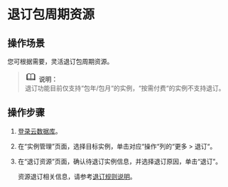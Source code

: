 # 退订包周期资源<a name="rds_05_0056"></a>

## 操作场景<a name="section36712096194014"></a>

您可根据需要，灵活退订包周期资源。

>![](public_sys-resources/icon-note.gif) **说明：**   
>退订功能目前仅支持“包年/包月“的实例，“按需付费“的实例不支持退订。  

## 操作步骤<a name="section2064843165119"></a>

1.  [登录云数据库](https://support.huaweicloud.com/qs-rds/rds_login.html)。
2.  在“实例管理”页面，选择目标实例，单击对应“操作“列的“更多  \>  退订“。
3.  在“退订资源”页面，确认待退订实例信息，并选择退订原因，单击“退订”。

    资源退订相关信息，请参考[退订规则说明](https://support.huaweicloud.com/usermanual-billing/zh-cn_topic_0083138805.html)。


